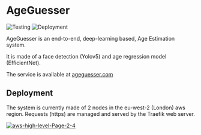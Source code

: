 # AgeGuesser

![Testing](https://github.com/se4ai2122-cs-uniba/AgeGuesser/actions/workflows/testing.yaml/badge.svg)
![Deployment](https://github.com/se4ai2122-cs-uniba/AgeGuesser/actions/workflows/build_and_deploy.yaml/badge.svg)

AgeGuesser is an end-to-end, deep-learning based, Age Estimation system. 

It is made of a face detection (Yolov5) and age regression model (EfficientNet).

The service is available at [ageguesser.com](https://ageguesser.com)

## Deployment 

The system is currently made of 2 nodes in the eu-west-2 (London) aws region. Requests (https) are managed and served by the Traefik web server.

<a href="https://ibb.co/yYPvWZF"><img src="https://i.ibb.co/MGSwMtk/aws-high-level-Page-2-4.jpg" alt="aws-high-level-Page-2-4"></a>
